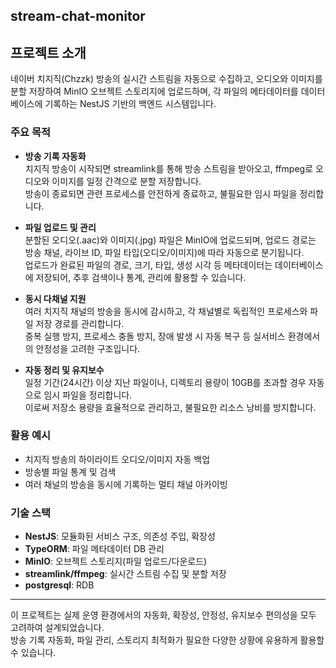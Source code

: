 ## stream-chat-monitor

## 프로젝트 소개

네이버 치지직(Chzzk) 방송의 실시간 스트림을 자동으로 수집하고, 오디오와 이미지를 분할 저장하여 MinIO 오브젝트 스토리지에 업로드하며, 각 파일의 메타데이터를 데이터베이스에 기록하는 NestJS 기반의 백엔드 시스템입니다.

### 주요 목적

- **방송 기록 자동화**  
  치지직 방송이 시작되면 streamlink를 통해 방송 스트림을 받아오고, ffmpeg로 오디오와 이미지를 일정 간격으로 분할 저장합니다.  
  방송이 종료되면 관련 프로세스를 안전하게 종료하고, 불필요한 임시 파일을 정리합니다.

- **파일 업로드 및 관리**  
  분할된 오디오(.aac)와 이미지(.jpg) 파일은 MinIO에 업로드되며, 업로드 경로는 방송 채널, 라이브 ID, 파일 타입(오디오/이미지)에 따라 자동으로 분기됩니다.  
  업로드가 완료된 파일의 경로, 크기, 타입, 생성 시각 등 메타데이터는 데이터베이스에 저장되어, 추후 검색이나 통계, 관리에 활용할 수 있습니다.

- **동시 다채널 지원**  
  여러 치지직 채널의 방송을 동시에 감시하고, 각 채널별로 독립적인 프로세스와 파일 저장 경로를 관리합니다.  
  중복 실행 방지, 프로세스 충돌 방지, 장애 발생 시 자동 복구 등 실서비스 환경에서의 안정성을 고려한 구조입니다.

- **자동 정리 및 유지보수**  
  일정 기간(24시간) 이상 지난 파일이나, 디렉토리 용량이 10GB를 초과할 경우 자동으로 임시 파일을 정리합니다.  
  이로써 저장소 용량을 효율적으로 관리하고, 불필요한 리소스 낭비를 방지합니다.

### 활용 예시

- 치지직 방송의 하이라이트 오디오/이미지 자동 백업
- 방송별 파일 통계 및 검색
- 여러 채널의 방송을 동시에 기록하는 멀티 채널 아카이빙

### 기술 스택

- **NestJS**: 모듈화된 서비스 구조, 의존성 주입, 확장성
- **TypeORM**: 파일 메타데이터 DB 관리
- **MinIO**: 오브젝트 스토리지(파일 업로드/다운로드)
- **streamlink/ffmpeg**: 실시간 스트림 수집 및 분할 저장
- **postgresql**: RDB

---

이 프로젝트는 실제 운영 환경에서의 자동화, 확장성, 안정성, 유지보수 편의성을 모두 고려하여 설계되었습니다.  
방송 기록 자동화, 파일 관리, 스토리지 최적화가 필요한 다양한 상황에 유용하게 활용할 수 있습니다.
